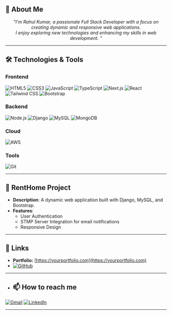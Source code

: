 ## 🚀 About Me
<p align="center" > <i> "I'm Rahul Kumar, a passionate Full Stack Developer with a focus on creating dynamic and responsive web applications.<br> I enjoy exploring new technologies and enhancing my skills in web development.
" </i> </p>

---

## 🛠 Technologies & Tools

### Frontend
![HTML5](https://img.shields.io/badge/-HTML5-E34F26?style=flat-square&logo=html5&logoColor=white)  ![CSS3](https://img.shields.io/badge/-CSS3-1572B6?style=flat-square&logo=css3)  ![JavaScript](https://img.shields.io/badge/-JavaScript-F7DF1E?style=flat-square&logo=javascript&logoColor=black)  ![TypeScript](https://img.shields.io/badge/-TypeScript-007ACC?style=flat-square&logo=typescript&logoColor=white) ![Next.js](https://img.shields.io/badge/-Next.js-000000?style=flat-square&logo=next.js&logoColor=white)
  ![React](https://img.shields.io/badge/-React-61DAFB?style=flat-square&logo=react&logoColor=black)  ![Tailwind CSS](https://img.shields.io/badge/-Tailwind_CSS-38B2AC?style=flat-square&logo=tailwind-css&logoColor=white)  ![Bootstrap](https://img.shields.io/badge/-Bootstrap-563D7C?style=flat-square&logo=bootstrap&logoColor=white) 

### Backend  
![Node.js](https://img.shields.io/badge/-Node.js-339933?style=flat-square&logo=node.js&logoColor=white)  ![Django](https://img.shields.io/badge/-Django-092E20?style=flat-square&logo=django&logoColor=white)  ![MySQL](https://img.shields.io/badge/-MySQL-4479A1?style=flat-square&logo=mysql&logoColor=white) ![MongoDB](https://img.shields.io/badge/-MongoDB-47A248?style=flat-square&logo=mongodb&logoColor=white)


### Cloud
 ![AWS](https://img.shields.io/badge/-AWS-232F3E?style=flat-square&logo=amazon-aws&logoColor=white)

### Tools  
![Git](https://img.shields.io/badge/-Git-F05032?style=flat-square&logo=git&logoColor=white) 

---

## 📘 RentHome Project  
- **Description**: A dynamic web application built with Django, MySQL, and Bootstrap.  
- **Features**:  
  - User Authentication  
  - STMP Server Integration for email notifications  
  - Responsive Design  

---

## 🔗 Links  
- **Portfolio:** [https://yourportfolio.com](https://yourportfolio.com)
- [![GitHub](https://img.shields.io/badge/GitHub-181717?style=flat-square&logo=github&logoColor=white)](https://github.com/rahulkumar-fullstack)


---

- ## 📫 How to reach me  
[![Gmail](https://img.shields.io/badge/Gmail-D14836?style=flat-square&logo=gmail&logoColor=white)](mailto:iamrahulkumar052@example.com)  [![LinkedIn](https://img.shields.io/badge/LinkedIn-0077B5?style=flat-square&logo=linkedin&logoColor=white)](https://www.linkedin.com/in/rahulkumar-fullstack)

---



